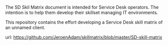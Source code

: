 The SD Skil Matrix document is intended for Service Desk operators.
The intention is to help them develop their skillset managing IT environments.

This repository contains the effort developing a Service Desk skill matrix of an unnamed client.

url: https://github.com/JeroenAdam/skillmatrix/blob/master/SD-skill-matrix
